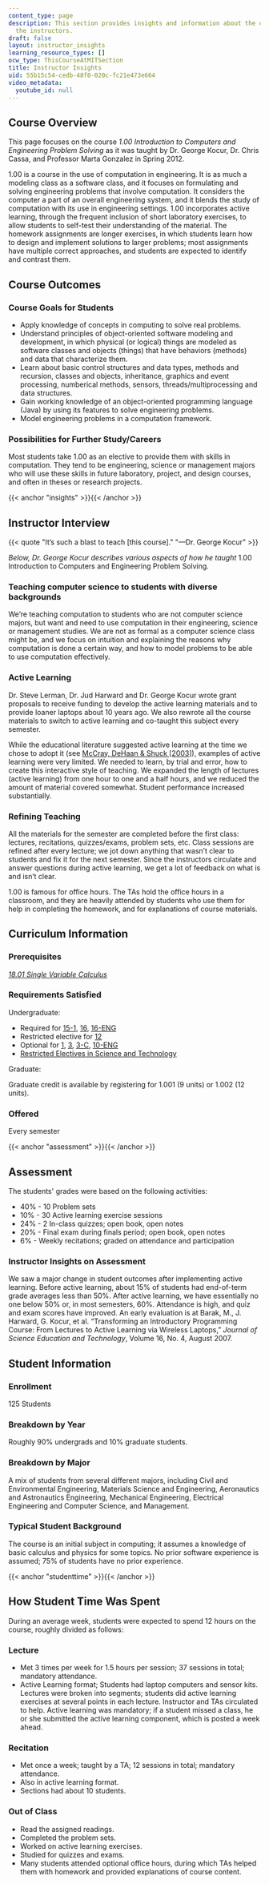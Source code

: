 ```yaml
---
content_type: page
description: This section provides insights and information about the course from
  the instructors.
draft: false
layout: instructor_insights
learning_resource_types: []
ocw_type: ThisCourseAtMITSection
title: Instructor Insights
uid: 55b15c54-cedb-48f0-020c-fc21e473e664
video_metadata:
  youtube_id: null
---
```

## Course Overview

This page focuses on the course *1.00 Introduction to Computers and Engineering Problem Solving* as it was taught by Dr. George Kocur, Dr. Chris Cassa, and Professor Marta Gonzalez in Spring 2012.

1.00 is a course in the use of computation in engineering. It is as much a modeling class as a software class, and it focuses on formulating and solving engineering problems that involve computation. It considers the computer a part of an overall engineering system, and it blends the study of computation with its use in engineering settings. 1.00 incorporates active learning, through the frequent inclusion of short laboratory exercises, to allow students to self-test their understanding of the material. The homework assignments are longer exercises, in which students learn how to design and implement solutions to larger problems; most assignments have multiple correct approaches, and students are expected to identify and contrast them.

## Course Outcomes

### Course Goals for Students

- Apply knowledge of concepts in computing to solve real problems.
- Understand principles of object-oriented software modeling and development, in which physical (or logical) things are modeled as software classes and objects (things) that have behaviors (methods) and data that characterize them.
- Learn about basic control structures and data types, methods and recursion, classes and objects, inheritance, graphics and event processing, numberical methods, sensors, threads/multiprocessing and data structures.
- Gain working knowledge of an object-oriented programming language (Java) by using its features to solve engineering problems.
- Model engineering problems in a computation framework.

### Possibilities for Further Study/Careers

Most students take 1.00 as an elective to provide them with skills in computation. They tend to be engineering, science or management majors who will use these skills in future laboratory, project, and design courses, and often in theses or research projects.

{{< anchor "insights" >}}{{< /anchor >}}

## Instructor Interview

{{< quote "It’s such a blast to teach [this course]." "—Dr. George Kocur" >}}

*Below, Dr. George Kocur describes various aspects of how he taught* 1.00 Introduction to Computers and Engineering Problem Solving.

### Teaching computer science to students with diverse backgrounds

We’re teaching computation to students who are not computer science majors, but want and need to use computation in their engineering, science or management studies. We are not as formal as a computer science class might be, and we focus on intuition and explaining the reasons why computation is done a certain way, and how to model problems to be able to use computation effectively.

### Active Learning

Dr. Steve Lerman, Dr. Jud Harward and Dr. George Kocur wrote grant proposals to receive funding to develop the active learning materials and to provide loaner laptops about 10 years ago. We also rewrote all the course materials to switch to active learning and co-taught this subject every semester.

While the educational literature suggested active learning at the time we chose to adopt it (see [McCray, DeHaan & Shuck \[2003\]](http://www.nap.edu/openbook.php?record_id=10711&page=R1)), examples of active learning were very limited. We needed to learn, by trial and error, how to create this interactive style of teaching. We expanded the length of lectures (active learning) from one hour to one and a half hours, and we reduced the amount of material covered somewhat. Student performance increased substantially.

### Refining Teaching

All the materials for the semester are completed before the first class: lectures, recitations, quizzes/exams, problem sets, etc. Class sessions are refined after every lecture; we jot down anything that wasn’t clear to students and fix it for the next semester. Since the instructors circulate and answer questions during active learning, we get a lot of feedback on what is and isn’t clear.

1.00 is famous for office hours. The TAs hold the office hours in a classroom, and they are heavily attended by students who use them for help in completing the homework, and for explanations of course materials.

## Curriculum Information

### Prerequisites

[*18.01 Single Variable Calculus*](https://ocw-studio.odl.mit.edu/courses/18-01sc-single-variable-calculus-fall-2010)

### Requirements Satisfied

Undergraduate:

- Required for [15-1](http://catalog.mit.edu/degree-charts/management-course-15-1/), [16](http://catalog.mit.edu/degree-charts/aerospace-engineering-course-16/), [16-ENG](http://catalog.mit.edu/degree-charts/engineering-aeronautics-astronautics-course-16-eng/)
- Restricted elective for [12](http://catalog.mit.edu/degree-charts/earth-atmospheric-planetary-sciences-course-12/)
- Optional for [1](https://catalog.mit.edu/schools/engineering/civil-environmental-engineering/), [3](http://catalog.mit.edu/degree-charts/materials-science-engineering-course-3/), [3-C](http://catalog.mit.edu/degree-charts/archaeology-materials-course-3-c/), [10-ENG](http://catalog.mit.edu/degree-charts/engineering-chemical-engineering-course-10-eng/)
- [Restricted Electives in Science and Technology](https://registrar.mit.edu/faculty-curriculum-support/faculty-curriculum-committees/committee-curricula/petitions/restricted)

Graduate:

Graduate credit is available by registering for 1.001 (9 units) or 1.002 (12 units).

### Offered

Every semester

{{< anchor "assessment" >}}{{< /anchor >}}

## Assessment

The students' grades were based on the following activities:

- 40% - 10 Problem sets
- 10% - 30 Active learning exercise sessions
- 24% - 2 In-class quizzes; open book, open notes
- 20% - Final exam during finals period; open book, open notes
- 6% - Weekly recitations; graded on attendance and participation

### Instructor Insights on Assessment

We saw a major change in student outcomes after implementing active learning. Before active learning, about 15% of students had end-of-term grade averages less than 50%. After active learning, we have essentially no one below 50% or, in most semesters, 60%. Attendance is high, and quiz and exam scores have improved. An early evaluation is at Barak, M., J. Harward, G. Kocur, et al. “Transforming an Introductory Programming Course: From Lectures to Active Learning via Wireless Laptops,” *Journal of Science Education and Technology*, Volume 16, No. 4, August 2007.

## Student Information

### Enrollment

125 Students

### Breakdown by Year

Roughly 90% undergrads and 10% graduate students.

### Breakdown by Major

A mix of students from several different majors, including Civil and Environmental Engineering, Materials Science and Engineering, Aeronautics and Astronautics Engineering, Mechanical Engineering, Electrical Engineering and Computer Science, and Management.

### Typical Student Background

The course is an initial subject in computing; it assumes a knowledge of basic calculus and physics for some topics. No prior software experience is assumed; 75% of students have no prior experience.

{{< anchor "studenttime" >}}{{< /anchor >}}

## How Student Time Was Spent

During an average week, students were expected to spend 12 hours on the course, roughly divided as follows:

### Lecture

- Met 3 times per week for 1.5 hours per session; 37 sessions in total; mandatory attendance.
- Active Learning format; Students had laptop computers and sensor kits. Lectures were broken into segments; students did active learning exercises at several points in each lecture. Instructor and TAs circulated to help. Active learning was mandatory; if a student missed a class, he or she submitted the active learning component, which is posted a week ahead.

### Recitation

- Met once a week; taught by a TA; 12 sessions in total; mandatory attendance.
- Also in active learning format.
- Sections had about 10 students.

### Out of Class

- Read the assigned readings.
- Completed the problem sets.
- Worked on active learning exercises.
- Studied for quizzes and exams.
- Many students attended optional office hours, during which TAs helped them with homework and provided explanations of course content.